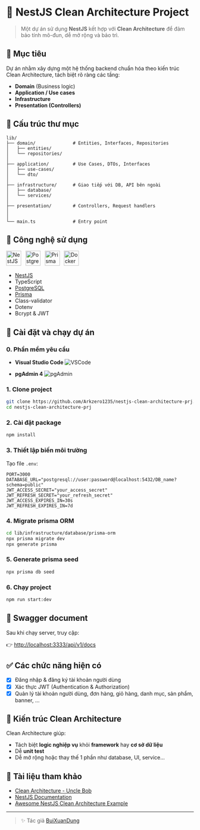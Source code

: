 # 🧱 NestJS Clean Architecture Project

> Một dự án sử dụng **NestJS** kết hợp với **Clean Architecture** để đảm bảo tính mô-đun, dễ mở rộng và bảo trì.

## 📌 Mục tiêu

Dự án nhằm xây dựng một hệ thống backend chuẩn hóa theo kiến trúc Clean Architecture, tách biệt rõ ràng các tầng:

- **Domain** (Business logic)
- **Application / Use cases**
- **Infrastructure**
- **Presentation (Controllers)**

## 📁 Cấu trúc thư mục

```
lib/
├── domain/              # Entities, Interfaces, Repositories
│   ├── entities/
│   └── repositories/
│
├── application/         # Use Cases, DTOs, Interfaces
│   ├── use-cases/
│   └── dto/
│
├── infrastructure/      # Giao tiếp với DB, API bên ngoài
│   ├── database/
│   └── services/
│
├── presentation/        # Controllers, Request handlers
│
│
└── main.ts              # Entry point
```

## 🚀 Công nghệ sử dụng
<p align="left">
  <img src="https://nestjs.com/img/logo-small.svg" alt="NestJS" width="40" height="40" marginRight="40"/>
  &nbsp;
  <img src="https://www.postgresql.org/media/img/about/press/elephant.png" alt="PostgreSQL" width="40" height="40" marginRight="40"/>
  &nbsp;
  <img src="https://avatars.githubusercontent.com/u/17219288?s=200&v=4" alt="Prisma" width="40" height="40" marginRight="40"/>
  &nbsp;
  <img src="https://www.docker.com/wp-content/uploads/2022/03/vertical-logo-monochromatic.png" alt="Docker" width="40" height="40" marginRight="40"/>
</p>

- [NestJS](https://nestjs.com/)
- TypeScript
- [PostgreSQL](https://www.postgresql.org/docs/)
- [Prisma](https://www.prisma.io/docs)
- Class-validator
- Dotenv
- Bcrypt & JWT

## 🔧 Cài đặt và chạy dự án

### 0. Phần mềm yêu cầu

- **Visual Studio Code** ![VSCode](https://res.cloudinary.com/canonical/image/fetch/f_auto,q_auto,fl_sanitize,w_256,h_256/https://assets.ubuntu.com/v1/034147e9-code_ozwVHSV.png) 

-  **pgAdmin 4** ![pgAdmin](https://api.nuget.org/v3-flatcontainer/danielcunha.toolkit.postgresql.snakecase/1.1.0/icon)

### 1. Clone project

```bash
git clone https://github.com/Arkzero1235/nestjs-clean-architecture-prj.git
cd nestjs-clean-architecture-prj
```

### 2. Cài đặt package

```bash
npm install
```

### 3. Thiết lập biến môi trường

Tạo file `.env`:

```env
PORT=3000
DATABASE_URL="postgresql://user:password@localhost:5432/DB_name?schema=public"
JWT_ACCESS_SECRET="your_access_secret"
JWT_REFRESH_SECRET="your_refresh_secret"
JWT_ACCESS_EXPIRES_IN=30s
JWT_REFRESH_EXPIRES_IN=7d
```

### 4. Migrate prisma ORM

```bash
cd lib/infrastructure/database/prisma-orm
npx prisma migrate dev
npx generate prisma
```

### 5. Generate prisma seed 

```bash
npx prisma db seed
```

### 6. Chạy project

```bash
npm run start:dev
```

## 📄 Swagger document

Sau khi chạy server, truy cập:

👉 [http://localhost:3333/api/v1/docs](http://localhost:3333/api/v1/docs)


## ✅ Các chức năng hiện có

- [x] Đăng nhập & đăng ký tài khoản người dùng
- [x] Xác thực JWT (Authentication & Authorization)
- [x] Quản lý tài khoản người dùng, đơn hàng, giỏ hàng, danh mục, sản phẩm, banner, ...

## 🧠 Kiến trúc Clean Architecture

Clean Architecture giúp:

- Tách biệt **logic nghiệp vụ** khỏi **framework** hay **cơ sở dữ liệu**
- Dễ **unit test**
- Dễ mở rộng hoặc thay thế 1 phần như database, UI, service...

## 📌 Tài liệu tham khảo

- [Clean Architecture - Uncle Bob](https://8thlight.com/blog/uncle-bob/2012/08/13/the-clean-architecture.html)
- [NestJS Documentation](https://docs.nestjs.com/)
- [Awesome NestJS Clean Architecture Example](https://github.com/jmcdo29/clean-nest)

---

> ✨ Tác giả [BuiXuanDung]([https://github.com/your-profile](https://github.com/Arkzero1235))
